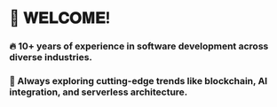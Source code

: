 # 👋 𝐖𝐄𝐋𝐂𝐎𝐌𝐄!


### 🔥 10+ years of experience in software development across diverse industries.
### 🌱 Always exploring cutting-edge trends like blockchain, AI integration, and serverless architecture.

